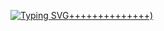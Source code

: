 

[![Typing SVG](https://readme-typing-svg.demolab.com/?lines=Contact+me+at+zackariaebouargan@gmail.com;BrainChemist+here!+++++++:)++++++++++++++)](https://git.io/typing-svg)
